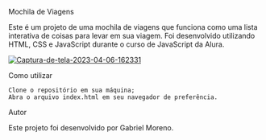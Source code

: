 
Mochila de Viagens

Este é um projeto de uma mochila de viagens que funciona como uma lista interativa de coisas para levar em sua viagem. Foi desenvolvido utilizando HTML, CSS e JavaScript durante o curso de JavaScript da Alura.

<a href="https://ibb.co/f838xwL"><img src="https://i.ibb.co/z8384vD/Captura-de-tela-2023-04-06-162331.png" alt="Captura-de-tela-2023-04-06-162331" border="0"></a>

Como utilizar

    Clone o repositório em sua máquina;
    Abra o arquivo index.html em seu navegador de preferência.

Autor

Este projeto foi desenvolvido por Gabriel Moreno.
